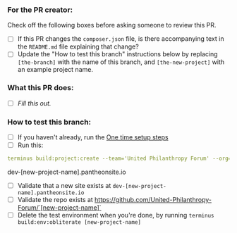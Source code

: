 ### For the PR creator:
Check off the following boxes before asking someone to review this PR.

- [ ] If this PR changes the `composer.json` file, is there accompanying text in the `README.md` file explaining that change?
- [ ] Update the "How to test this branch" instructions below by replacing `[the-branch]` with the name of this branch, and 
`[the-new-project]` with an example project name.

### What this PR does:
- [ ] *Fill this out.*

### How to test this branch:
- [ ] If you haven't already, run the [One time setup steps](https://github.com/United-Philanthropy-Forum/km-starter-kit/wiki/How-to-test-changes-to-this-starter-kit#one-time)
- [ ] Run this:

```yaml
terminus build:project:create --team='United Philanthropy Forum' --org='United-Philanthropy-Forum' --visibility='private' --stability=dev "united-philanthropy-forum/km-starter-kit:dev-[the-branch]  [the-new-project]
```

dev-[new-project-name].pantheonsite.io
- [ ] Validate that a new site exists at `dev-[new-project-name].pantheonsite.io`
- [ ] Validate the repo exists at https://github.com/United-Philanthropy-Forum/`[new-project-name]`
- [ ] Delete the test environment when you're done, by running `terminus build:env:obliterate [new-project-name]`
